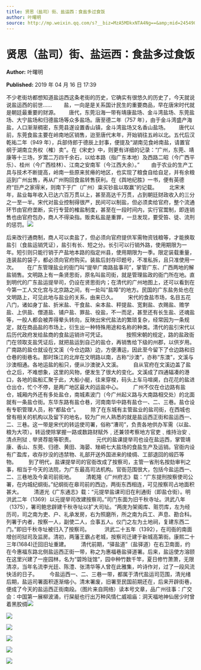 ```yaml
---
title: 贤思（盐司）街、盐运西：食盐多过食饭
author: 叶曙明
source: http://mp.weixin.qq.com/s?__biz=MzA5MDkxNTA4Ng==&amp;mid=2454907969&amp;idx=1&amp;sn=8a91d22f7cec00b33948b663addd1ea9&amp;chksm=87a22420b0d5ad36489b76d9c2c6583a90d672044ea50b61334ee8052d3e3fffc74a4f08f1d7#rd
---
```


# 贤思（盐司）街、盐运西：食盐多过食饭

**Author:** 叶曙明

**Published:** 2019 年 04 月 16 日 17:39

不少老街坊都想知道盐运西这条老街的历史，它确实有很悠久的历史了，今天就说说盐运西的前世……        盐，一向是是关系国计民生的重要商品，早在唐宋时代就是朝廷最重要的财源。       唐代，东莞沿海一带有靖康盐场、金斗湾盐场、东莞盐场、大宁盐场和归德盐场等众多盐场。唐至德二年（757 年），由于金斗湾盛产海盐，人口渐渐稠密，东莞县遂设置香山镇，金斗湾盐场又名香山盐场。       唐代以前，东莞食盐主要在岭南地区销售，迨至唐代末年，开始销往五岭以北。五代后汉乾祐二年（949 年），兵部侍郎于德辰上封事，便提及“湖南见食岭南盐，请置官纲于湖南立务权（榷）卖”。在《宋史》中，则更有详细的记录：“广州，东莞、靖康等十三场，岁鬻二万四千余石，以给本路（指广东本地）及西路二昭（今广西平乐）、桂州（今广西桂林）、江南之安南军（今江西大余）。”        由于农业的生产工具与技术不断提高，岭南一些原来贫瘠的地区，也实现了粮食自给自足，并有余粮运到广州出售，再从广州购回食盐转售获利。在《舆地纪胜》一书，便有英德府“巨产之家得米，则南下于广（广州）粜买钞盐以取赢”的记载。        北宋末年，盐业每年收入已达六百万贯以上，甚至高达千万贯，占到朝廷财政收入的三分之一至一半。宋代对盐业控制得很严，民间可以制盐，但必须卖给官府，整个流通环节由官府垄断，实行专营的榷盐制度，甚至在一段时间内，实行官鬻制，即连销售也由官府包办，商人不得染指。贩卖私盐是重罪，一旦发现，要受笞、徒、流刑的惩罚。![](http://mmbiz.qpic.cn/mmbiz_png/Ljib4So7yuWiajqYk9Y8we678gFqnPSHkA9ib9OO5dEmy6jRAy5oyWptJzgQm9hMJqQe3pmypMYgPSeUuA3k5RHOw/640?wx_fmt=png)

后来改行通商制，商人可以卖盐了，但必须向官府提供军需物资钱粮等，才能换取盐引（食盐运销凭证），盐引有长、短之分。长引可以行销外路，使用期限为一年。短引则只能行销于产盐地本路的指定州县，使用期限为一季。限定装载重量，连装盐的袋子，都必须向官府购买。装盐后封存印题号，不准私拆，且只准使用一次。       在广东管理盐业的衙门叫“提举广南路盐事司”，掌管广东、广西两地的解盐销售。文明路上有一条贤思街，原名叫盐司街，就是管理盐政的衙门所在地。直到明代的广东盐运提举司，仍设在贤思街内；在清代的广州地图上，还可以看到在今第一工人文化宫与北京路之间，有一处叫“盐埠”的地方。民国的广东盐务处也在文明路上，可见此地与盐业的关系，由来已久。        宋代的食盐市场，名目五花八门，诸如身丁盐、折米盐、干食盐、籴本盐、秤提盐、宽剩盐、衣赐盐、赡学盐、上供盐、僧道盐、铺户盐、罪盐、役盐，不一而足，甚至还有长生盐、还魂盐等，一般人都会被弄得晕头转向，反映出宋代盐法的繁琐复杂，经常因为一条规定，就在商品盐的市场上，衍生出一种特殊用途和名称的种类。清代的盐引宋代以后历代政府发给盐商的食盐运销许可凭证。              按照宋朝的规定，路的盐政衙门在领取支盐凭证后，就把盐运到自己的盐仓，再销售给下级的州郡，以供岁用。广南路的盐仓就设在文溪（今仓边路）边，方便漕运，因此至今留下了仓边路和旧仓巷的街巷名。那时珠江的北岸在文明路以南，古称“沙澳”，亦称“东澳”，文溪与沙澳相通。各地运盐的船只，便从沙澳驶入文溪。        自从官府在文溪边盖了盐仓之后，不难想象，这里的风物，便发生了很大的变化。文溪成了四通辐凑的港口，各地的盐船汇聚于此，大船小艇，往来穿梭，码头上车马喧阒，白花花的盐进仓出仓，忙个不停，是两广地区最大的运盐中心。        广州不仅在仓边路有盐仓，城厢内外还有多处盐仓，南城素波门（今广州起义路与大南路相交处）的北面就有一条盐仓街。东华东路有盐仓巷，河南南华中路有盐仓一、二、三巷。盐仓设有专职管理人员，称“都盐仓”。        除了在东城有主管盐业的盐司街，在西城也曾有相关的机构以及留下的地名，较为广州人熟悉的就是盐运西正街和盐运西一、二、三巷。这一带是宋代的转运使司署，俗称“漕司”，负责各地供办军需（以盐、粮为大项）。转运使除掌握一路或数路财赋外﹐还兼领考察地方官吏﹑维持治安﹑清点刑狱﹑举贤荐能等职责。               元代的盐课提举司也设在盐运西，掌管靖康、香山、东莞、归德、黄田、海晏、矬峒七大盐场的食盐生产及运销。官衙内设有广盈库，收存抄没的违禁物、礼部开送外国进来的绫绸、工部退回的缎匹等物。        到了明代，盐课提举司的官衙改成了按察司，主管一省刑名按劾审判之事，相当于今天的法院，为广东最高司法机构。官衙范围很大，包括今盐运西一、二、三巷地及今臬司前街地。        清乾隆《广州府志》载：“广东提刑按察使司公署，在内城纪纲街。”纪纲街在皋司前的西边，两街东西相连，可见按察司占地面积甚大。        清道光《广东通志》载：“元提举盐课司旧在利通街（即盐仓街）。明洪武二年（1369）以元提举司改建按察司。”司门东面为旧千秋寺址。洪武八年（1375），署司鲍忠辟建千秋寺址以扩大司址。“两庑为架阁库、赃罚库，左为经历司，司之南为吏、户、礼承发房，右为照磨所，所之南为兵工、声息、勘合科。列署于内者，按察一人，副使二人，佥事五人。仪门之左为土地祠，复建东西二门。”即旧千秋寺址被归入了按察司。          洪武二十五年（1392），在司衙的南面增创司狱司及监房。清初，两藩王霸占老城，按察司迁建于新城高第街。康熙二十三年(1684)迁回旧址重建。        清代前期，“驿盐道”（盐驿道）在右卫南面，约在今惠福东路北侧盐运西正街一带，称之为惠福巷盐驿道署。后来，盐运使方溶颐在这里兴建了一座园林，名为“碧玲珑馆”，园中种竹数千竿，夏日修竹萧萧，无限清凉，当年名流李光廷、陈澧、张清华等人曾在此雅集，吟诗作对，过了一段风流快活的日子。        今盐运西一、二、三巷一带，都属于清代盐运司范围，清光绪后期，盐运司署面积逐渐缩小。清末署废，旧署至民国前期还在，后来开辟街巷，便成了今天的盐运西正街南段。（图片来自网络）读本号文章，品广州往事：广交会：中国第一展柳波涌，行屎艇也行出万种风情仁威祖庙：洞天福地神仙居少时曾着黑胶绸![](http://mmbiz.qpic.cn/mmbiz_png/Ljib4So7yuWiajqYk9Y8we678gFqnPSHkA9ib9OO5dEmy6jRAy5oyWptJzgQm9hMJqQe3pmypMYgPSeUuA3k5RHOw/640?wx_fmt=png)

![](https://mmbiz.qpic.cn/mmbiz_jpg/PJWG74pLsMZcUo9ClUsjBxEZetSybozk6BkpqmciaueBQZzXlBdboia31ceu97tlZYbPxKdGWKA3ZBcPl6cbTlUg/640?wx_fmt=jpeg)

![](https://mmbiz.qpic.cn/mmbiz_jpg/PJWG74pLsMZ5J1jrA8l58aDaK3iaeEb51m5yaSYUoMZicC60Vk4HMDx1oaa20oZ4gE4PPicPbk3iccbqrUhdqtzicvg/640?wx_fmt=jpeg)

![](https://mmbiz.qpic.cn/mmbiz_jpg/PJWG74pLsMZ5J1jrA8l58aDaK3iaeEb51y8ChERFnaFccxUKryTu4Of8rlajwP1n9lfP3KQiaCTHyG85ELsY3icicg/640?wx_fmt=jpeg)

![](https://mmbiz.qpic.cn/mmbiz_jpg/PJWG74pLsMZ5J1jrA8l58aDaK3iaeEb51kBDh8y0TSU4Et9eWQianX8lmdTNmPm3XNSMEL6tgg0XR5J7CwR2f3AA/640?wx_fmt=jpeg)

![](https://mmbiz.qpic.cn/mmbiz_jpg/PJWG74pLsMZ5J1jrA8l58aDaK3iaeEb51OZ4USROvwzczzMPPkVuiaw5N5SugtvIo3GJn6fgOg3DXrApF5oQyVZw/640?wx_fmt=jpeg)
